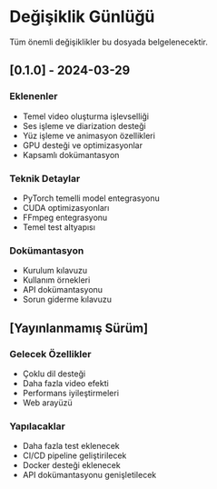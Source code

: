 # Değişiklik Günlüğü

Tüm önemli değişiklikler bu dosyada belgelenecektir.

## [0.1.0] - 2024-03-29

### Eklenenler
- Temel video oluşturma işlevselliği
- Ses işleme ve diarization desteği
- Yüz işleme ve animasyon özellikleri
- GPU desteği ve optimizasyonlar
- Kapsamlı dokümantasyon

### Teknik Detaylar
- PyTorch temelli model entegrasyonu
- CUDA optimizasyonları
- FFmpeg entegrasyonu
- Temel test altyapısı

### Dokümantasyon
- Kurulum kılavuzu
- Kullanım örnekleri
- API dokümantasyonu
- Sorun giderme kılavuzu

## [Yayınlanmamış Sürüm]

### Gelecek Özellikler
- Çoklu dil desteği
- Daha fazla video efekti
- Performans iyileştirmeleri
- Web arayüzü

### Yapılacaklar
- Daha fazla test eklenecek
- CI/CD pipeline geliştirilecek
- Docker desteği eklenecek
- API dokümantasyonu genişletilecek
